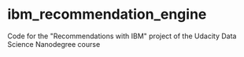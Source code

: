 # ibm_recommendation_engine
Code for the "Recommendations with IBM" project of the Udacity Data Science Nanodegree course
